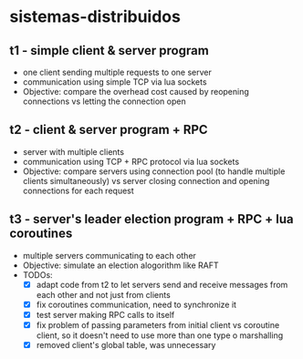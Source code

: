 # sistemas-distribuidos
## t1 - simple client &  server program 
- one client sending multiple requests to one server
- communication using simple TCP via lua sockets 
- Objective: compare the overhead cost caused by reopening connections vs letting the connection open 

## t2 - client & server program + RPC 
- server with multiple clients  
- communication using TCP + RPC protocol via lua sockets 
- Objective: compare servers using connection pool (to handle multiple clients simultaneously) vs server closing connection and opening connections for each request

## t3 - server's leader election program + RPC + lua coroutines
- multiple servers communicating to each other
- Objective: simulate an election alogorithm like RAFT 
- TODOs:
  - [x] adapt code from t2 to let servers send and receive messages from each other and not just from clients
  - [x] fix coroutines communication, need to synchronize it
  - [x] test server making RPC calls to itself 
  - [x] fix problem of passing parameters from initial client vs coroutine client, so it doesn't need to use more than one type o marshalling
  - [x] removed client's global table, was unnecessary 
